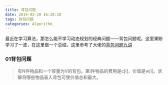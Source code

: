 ```yaml
---
title: 背包问题
date: 2019-03-20 16:28:28
tags: 背包问题
categories: Algorithm
---
```


​	最近在学习算法，那怎么能不学习动态规划的经典问题——背包问题呢。这里果断学习了一波，在这里做一个总结。这里参考了大佬的[背包问题九讲](https://www.kancloud.cn/kancloud/pack/70125)

<!--more-->

### 01背包问题

> 有N件物品和一个容量为V的背包。第i件物品的费用是c[i]，价值是w[i]。求解将哪些物品装入背包可使价值总和最大。

